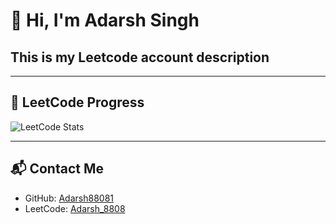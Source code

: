 # 👋 Hi, I'm Adarsh Singh  

## This is my Leetcode account description

---

## 🧩 LeetCode Progress
![LeetCode Stats](https://leetcard.jacoblin.cool/Adarsh_8808?theme=dark&font=Baloo&ext=heatmap)

---

## 📬 Contact Me
- GitHub: [Adarsh88081](https://github.com/Adarsh88081)  
- LeetCode: [Adarsh_8808](https://leetcode.com/Adarsh_8808/)  
